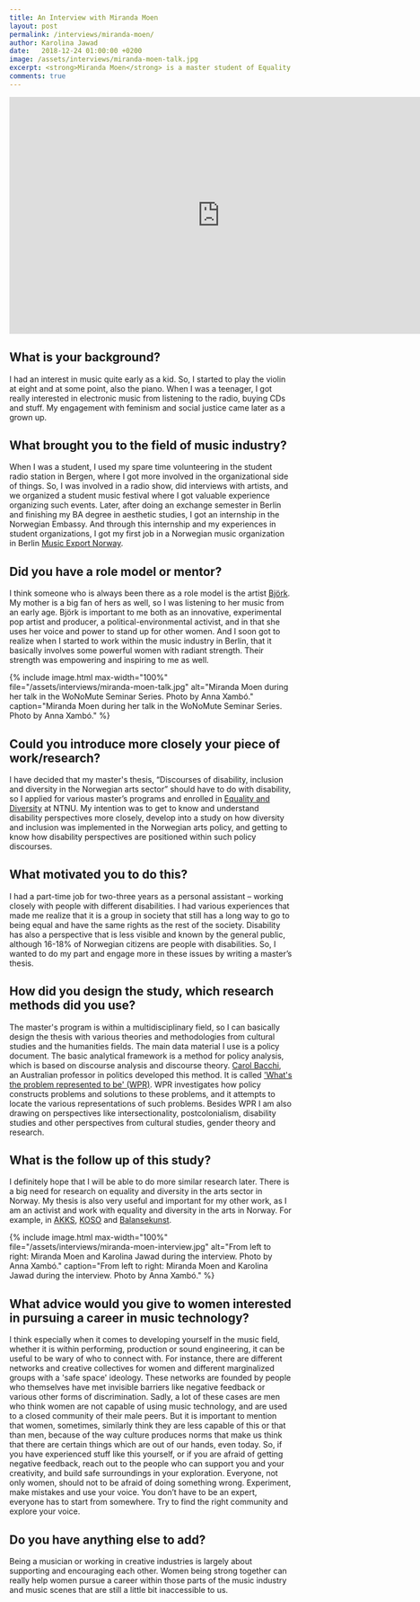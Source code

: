 ```yaml
---
title: An Interview with Miranda Moen
layout: post
permalink: /interviews/miranda-moen/
author: Karolina Jawad
date:   2018-12-24 01:00:00 +0200
image: /assets/interviews/miranda-moen-talk.jpg
excerpt: <strong>Miranda Moen</strong> is a master student of Equality and Diversity at the NTNU institute of interdisciplinary culture studies. Her thesis studies newer discourses of inclusion and diversity in the arts sector, and how the understanding of disability in the Norwegian society coincide with these discourses. Starting her music business career 2011 in Berlin, her professional interests soon developed into equality activism in music. From 2015-2018 she was a project manager at Ladyfest Oslo and is now a board member in the Balansekunst association, works at AKKS Trondheim and with the KOSO collective. Moen is educated in aesthetics (UiB) and arts management (Oslomet).
comments: true
---
```


<div class="videoWrapper">
<iframe width="750" height="422" src="https://www.youtube.com/embed/xdMMQiUG7mU" frameborder="0" allow="accelerometer; autoplay; encrypted-media; gyroscope; picture-in-picture" allowfullscreen></iframe>
</div>

## What is your background?

I had an interest in music quite early as a kid. So, I started to play the violin at eight and at some point, also the piano. When I was a teenager, I got really interested in electronic music from listening to the radio, buying CDs and stuff. My engagement with feminism and social justice came later as a grown up.

## What brought you to the field of music industry?

When I was a student, I used my spare time volunteering in the student radio station in Bergen, where I got more involved in the organizational side of things. So, I was involved in a radio show, did interviews with artists, and we organized a student music festival where I got valuable experience organizing such events. Later, after doing an exchange semester in Berlin and finishing my BA degree in aesthetic studies, I got an internship in the Norwegian Embassy. And through this internship and my experiences in student organizations, I got my first job in a Norwegian music organization in Berlin [Music Export Norway]( https://musicnorway.no/).

## Did you have a role model or mentor?

I think someone who is always been there as a role model is the artist [Björk]( https://bjork.com). My mother is a big fan of hers as well, so I was listening to her music from an early age. Björk is important to me both as an innovative, experimental pop artist and producer, a political-environmental activist, and in that she uses her voice and power to stand up for other women. And I soon got to realize when I started to work within the music industry in Berlin, that it basically involves some powerful women with radiant strength. Their strength was empowering and inspiring to me as well.

{% include image.html
max-width="100%" file="/assets/interviews/miranda-moen-talk.jpg" alt="Miranda Moen during her talk in the WoNoMute Seminar Series. Photo by Anna Xambó."
caption="Miranda Moen during her talk in the WoNoMute Seminar Series. Photo by Anna Xambó." %}

## Could you introduce more closely your piece of work/research?

I have decided that my master's thesis, “Discourses of disability, inclusion and diversity in the Norwegian arts sector” should have to do with disability, so I applied for various master’s programs and enrolled in [Equality and Diversity](https://www.ntnu.edu/studies/mkks/equality-and-diversity) at NTNU. My intention was to get to know and understand disability perspectives more closely, develop into a study on how diversity and inclusion was implemented in the Norwegian arts policy, and getting to know how disability perspectives are positioned within such policy discourses.

## What motivated you to do this?

I had a part-time job for two-three years as a personal assistant – working closely with people with different disabilities. I had various experiences that made me realize that it is a group in society that still has a long way to go to being equal and have the same rights as the rest of the society. Disability has also a perspective that is less visible and known by the general public, although 16-18% of Norwegian citizens are people with disabilities. So, I wanted to do my part and engage more in these issues by writing a master’s thesis.

## How did you design the study, which research methods did you use?

The master's program is within a multidisciplinary field, so I can basically design the thesis with various theories and methodologies from cultural studies and the humanities fields. The main data material I use is a policy document. The basic analytical framework is a method for policy analysis, which is based on discourse analysis and discourse theory. [Carol Bacchi](https://carolbacchi.com/), an Australian professor in politics developed this method. It is called ['What's the problem represented to be' (WPR)](https://www.adelaide.edu.au/carst/online-modules/wpr/). WPR investigates how policy constructs problems and solutions to these problems, and it attempts to locate the various representations of such problems. Besides WPR I am also drawing on perspectives like intersectionality, postcolonialism, disability studies and other perspectives from cultural studies, gender theory and research.

## What is the follow up of this study?

I definitely hope that I will be able to do more similar research later. There is a big need for research on equality and diversity in the arts sector in Norway.
My thesis is also very useful and important for my other work, as I am an activist and work with equality and diversity in the arts in Norway. For example, in [AKKS](http://akks.no/), [KOSO](http://www.koso.no/) and [Balansekunst](http://balansekunstprosjektet.no/).

{% include image.html
max-width="100%" file="/assets/interviews/miranda-moen-interview.jpg" alt="From left to right: Miranda Moen and Karolina Jawad during the interview. Photo by Anna Xambó."
caption="From left to right: Miranda Moen and Karolina Jawad during the interview. Photo by Anna Xambó." %}

## What advice would you give to women interested in pursuing a career in music technology?

I think especially when it comes to developing yourself in the  music field, whether it is within performing, production or sound engineering, it can be useful to be wary of who to connect with. For instance, there are different networks and creative collectives for women and different marginalized groups with a 'safe space' ideology. These networks are founded by people who themselves have met invisible barriers like negative feedback or various other forms of discrimination. Sadly, a lot of these cases are men who think women are not capable of using music technology, and are used to a closed community of their male peers. But it is important to mention that women, sometimes, similarly think they are less capable of this or that than men, because of the way culture produces norms that make us think that there are certain things which are out of our hands, even today. So, if you have experienced stuff like this yourself, or if you are afraid of getting negative feedback, reach out to the people who can support you and your creativity, and build safe surroundings in your exploration. Everyone, not only women, should not to be afraid of doing something wrong. Experiment, make mistakes and use your voice. You don’t have to be an expert, everyone has to start from somewhere. Try to find the right community and explore your voice.

## Do you have anything else to add?

Being a musician or working in creative industries is largely about supporting and encouraging each other. Women being strong together can really help women pursue a career within those parts of the music industry and music scenes that are still a little bit inaccessible to us.
